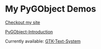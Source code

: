 

# My PyGObject Demos


[Checkout my site](https://acry.github.io/)

[PyGObject-Introduction](Intro.txt)

Currently available:
[GTK-Text-System](./Gtk/Text/Notes.txt)


